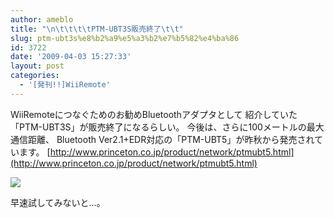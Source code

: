 ```yaml
---
author: ameblo
title: "\n\t\t\t\tPTM-UBT3S販売終了\t\t"
slug: ptm-ubt3s%e8%b2%a9%e5%a3%b2%e7%b5%82%e4%ba%86
id: 3722
date: '2009-04-03 15:27:33'
layout: post
categories:
  - '[発刊!!]WiiRemote'
---
```


WiiRemoteにつなぐためのお勧めBluetoothアダプタとして 紹介していた「PTM-UBT3S」が販売終了になるらしい。 今後は、さらに100メートルの最大通信距離、 Bluetooth Ver2.1+EDR対応の「PTM-UBT5」が昨秋から発売されています。 [http://www.princeton.co.jp/product/network/ptmubt5.html](http://www.princeton.co.jp/product/network/ptmubt5.html)

[![](https://images-na.ssl-images-amazon.com/images/I/41hpd-kGyXL._SL75_.jpg)](http://www.amazon.co.jp/gp/product/B001EK8J9Y?ie=UTF8&tag=amazonas-22&linkCode=xm2&creativeASIN=B001EK8J9Y)

早速試してみないと…。